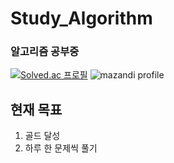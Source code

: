 # Study_Algorithm

### 알고리즘 공부중

[![Solved.ac 프로필](http://mazassumnida.wtf/api/v2/generate_badge?boj=kgu090716)](https://solved.ac/kgu090716)
![mazandi profile](http://mazandi.herokuapp.com/api?handle=kgu090716&theme=dark)

## 현재 목표
1. 골드 달성
2. 하루 한 문제씩 풀기
